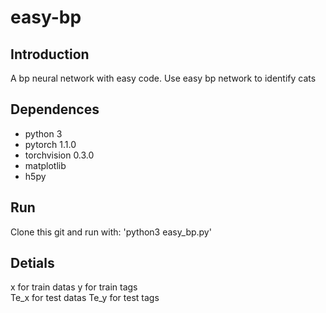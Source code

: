 # easy-bp

## Introduction

A bp neural network with easy code.
Use easy bp network to identify cats


## Dependences
* python 3<br>
* pytorch 1.1.0<br>
* torchvision 0.3.0<br>
* matplotlib <br>
* h5py <br>
## Run
Clone this git and run with:
'python3 easy_bp.py'
## Detials
x for train datas  y for train tags<br>
Te_x for test datas   Te_y for test tags
